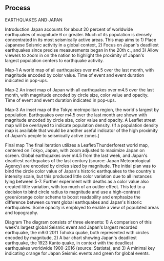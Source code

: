 ## Process

EARTHQUAKES AND JAPAN 

Introduction
Japan accounts for about 20 percent of worldwide earthquakes of magnitude 6 or greater. Much of its population is densely concentrated in its most seismically active areas. This map aims to 1) Place Japanese Seismic activity in a global context, 2) Focus on Japan's deadliest earthquakes since precise measurements began in the 20th c., and 3) Allow viewers to zoom in on the nation to highlight the proximity of Japan's largest population centers to earthquake activity. 

Map-1
A world map of all earthquakes over m4.5 over the last month, with magnitude encoded by color value. Time of event and event duration indicated in pop-ups.

Map-2
An inset map of Japan with all earthquakes over m4.5 over the last month, with magnitude encoded by circle size, color value and opacity. Time of event and event duration indicated in pop-ups.

Map-3
An inset map of the Tokyo metropolitan region, the world's largest by population. Earthquakes over m4.5 over the last month are shown with magnitude encoded by circle size, color value and opacity. A Leaflet street map will be overlayed to indicate population density. (If a population density map is available that would be another useful indicator of the high proximity of Japan's people to seismically active zones.)

Final map
The final iteration utilizes a Leaflet/Thunderforest world map, centered on Tokyo, Japan, with zoom adjusted to maximize Japan on screen. Global earthquakes over m4.5 from the last week, and Japan's deadliest earthquakes of the last century (source: Japan Meteorological Agency) are encoded by circles sized by magnitude. The initial plan was to bind the circle color value of Japan's historic earthquakes to the country's intensity scale, but this produced little color variation due to all instances lying between 5-7. Further experiment with deaths as a color value also created little variation, with too much of an outlier effect. This led to a decision to bind circle radius to magnitude and use a high-contrast green/orange color scheme to boost readability and emphasize the difference between current global earthquakes and Japan's historic earthquakes. Some opacity is employed to enable a view of populated areas and topography.
	
Diagram	
The diagram consists of three elements: 1) A comparison of this week's largest global Seismic event and Japan's largest recorded earthquake, the m9.0 2011 Tohoku quake, both represented with circles encoded by magnitude, 2) A bar chart showing Japan's deadliest earthquake, the 1923 Kanto quake, in context with the deadliest earthquakes worldwide 1900-2016 (source: Statista), and 3) A minimal key indicating orange for Japan Seismic events and green for global events. 
	
